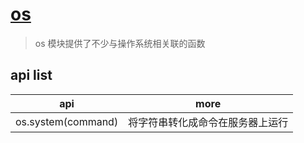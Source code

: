 # [os](https://docs.python.org/zh-cn/3/library/os.html)

> os 模块提供了不少与操作系统相关联的函数

## api list

| api                | more                             |
| ------------------ | -------------------------------- |
| os.system(command) | 将字符串转化成命令在服务器上运行 |
